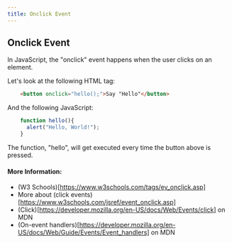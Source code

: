 ```yaml
---
title: Onclick Event
---
```

## Onclick Event


In JavaScript, the "onclick" event happens when the user clicks on an element.

Let's look at the following HTML tag:

```html
    <button onclick="hello();">Say "Hello"</button>
```
And the following JavaScript:

```javascript
    function hello(){
      alert("Hello, World!");
    }
```

The function, "hello", will get executed every time the button above is pressed.

#### More Information:
<!-- Please add any articles you think might be helpful to read before writing the article -->
* (W3 Schools)[https://www.w3schools.com/tags/ev_onclick.asp]
* More about (click events)[https://www.w3schools.com/jsref/event_onclick.asp]
* (Click)[https://developer.mozilla.org/en-US/docs/Web/Events/click] on MDN
* (On-event handlers)[https://developer.mozilla.org/en-US/docs/Web/Guide/Events/Event_handlers] on MDN

